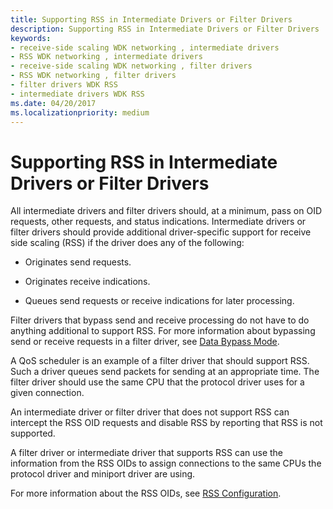 ```yaml
---
title: Supporting RSS in Intermediate Drivers or Filter Drivers
description: Supporting RSS in Intermediate Drivers or Filter Drivers
keywords:
- receive-side scaling WDK networking , intermediate drivers
- RSS WDK networking , intermediate drivers
- receive-side scaling WDK networking , filter drivers
- RSS WDK networking , filter drivers
- filter drivers WDK RSS
- intermediate drivers WDK RSS
ms.date: 04/20/2017
ms.localizationpriority: medium
---
```


# Supporting RSS in Intermediate Drivers or Filter Drivers





All intermediate drivers and filter drivers should, at a minimum, pass on OID requests, other requests, and status indications. Intermediate drivers or filter drivers should provide additional driver-specific support for receive side scaling (RSS) if the driver does any of the following:

-   Originates send requests.

-   Originates receive indications.

-   Queues send requests or receive indications for later processing.

Filter drivers that bypass send and receive processing do not have to do anything additional to support RSS. For more information about bypassing send or receive requests in a filter driver, see [Data Bypass Mode](data-bypass-mode.md).

A QoS scheduler is an example of a filter driver that should support RSS. Such a driver queues send packets for sending at an appropriate time. The filter driver should use the same CPU that the protocol driver uses for a given connection.

An intermediate driver or filter driver that does not support RSS can intercept the RSS OID requests and disable RSS by reporting that RSS is not supported.

A filter driver or intermediate driver that supports RSS can use the information from the RSS OIDs to assign connections to the same CPUs the protocol driver and miniport driver are using.

For more information about the RSS OIDs, see [RSS Configuration](rss-configuration.md).

 

 





